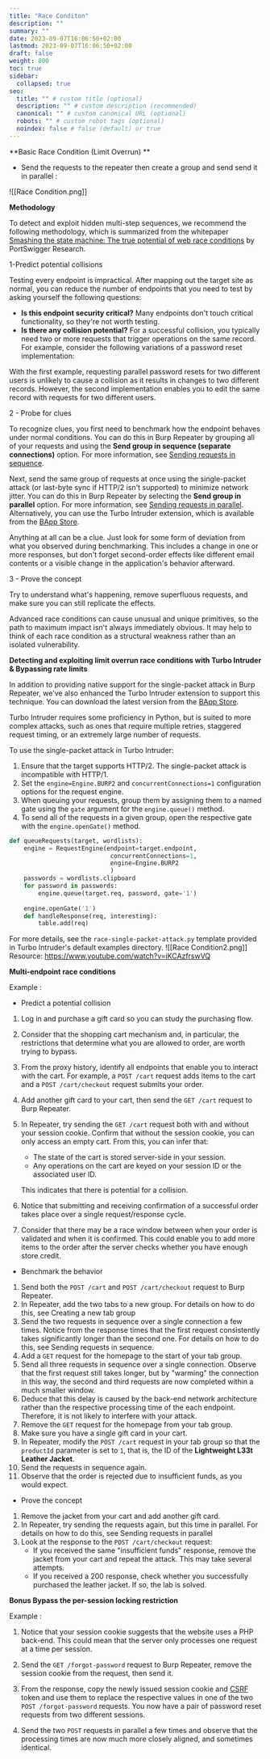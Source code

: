```yaml
---
title: "Race Conditon"
description: ""
summary: ""
date: 2023-09-07T16:06:50+02:00
lastmod: 2023-09-07T16:06:50+02:00
draft: false
weight: 800
toc: true
sidebar:
  collapsed: true
seo:
  title: "" # custom title (optional)
  description: "" # custom description (recommended)
  canonical: "" # custom canonical URL (optional)
  robots: "" # custom robot tags (optional)
  noindex: false # false (default) or true
---
```



**Basic Race Condition (Limit Overrun) **
- Send the requests to the repeater then create a group and send send it in parallel :

![[Race Condition.png]]

**Methodology**

To detect and exploit hidden multi-step sequences, we recommend the following methodology, which is summarized from the whitepaper [Smashing the state machine: The true potential of web race conditions](https://portswigger.net/research/smashing-the-state-machine) by PortSwigger Research.


1-Predict potential collisions

Testing every endpoint is impractical. After mapping out the target site as normal, you can reduce the number of endpoints that you need to test by asking yourself the following questions:

- **Is this endpoint security critical?** Many endpoints don't touch critical functionality, so they're not worth testing.
- **Is there any collision potential?** For a successful collision, you typically need two or more requests that trigger operations on the same record. For example, consider the following variations of a password reset implementation:

With the first example, requesting parallel password resets for two different users is unlikely to cause a collision as it results in changes to two different records. However, the second implementation enables you to edit the same record with requests for two different users.

2 - Probe for clues

To recognize clues, you first need to benchmark how the endpoint behaves under normal conditions. You can do this in Burp Repeater by grouping all of your requests and using the **Send group in sequence (separate connections)** option. For more information, see [Sending requests in sequence](https://portswigger.net/burp/documentation/desktop/tools/repeater/send-group#sending-requests-in-sequence).

Next, send the same group of requests at once using the single-packet attack (or last-byte sync if HTTP/2 isn't supported) to minimize network jitter. You can do this in Burp Repeater by selecting the **Send group in parallel** option. For more information, see [Sending requests in parallel](https://portswigger.net/burp/documentation/desktop/tools/repeater/send-group#sending-requests-in-parallel). Alternatively, you can use the Turbo Intruder extension, which is available from the [BApp Store](https://portswigger.net/bappstore/9abaa233088242e8be252cd4ff534988).

Anything at all can be a clue. Just look for some form of deviation from what you observed during benchmarking. This includes a change in one or more responses, but don't forget second-order effects like different email contents or a visible change in the application's behavior afterward.

3 - Prove the concept

Try to understand what's happening, remove superfluous requests, and make sure you can still replicate the effects.

Advanced race conditions can cause unusual and unique primitives, so the path to maximum impact isn't always immediately obvious. It may help to think of each race condition as a structural weakness rather than an isolated vulnerability.


**Detecting and exploiting limit overrun race conditions with Turbo Intruder & Bypassing rate limits**

In addition to providing native support for the single-packet attack in Burp Repeater, we've also enhanced the Turbo Intruder extension to support this technique. You can download the latest version from the [BApp Store](https://portswigger.net/bappstore/9abaa233088242e8be252cd4ff534988).

Turbo Intruder requires some proficiency in Python, but is suited to more complex attacks, such as ones that require multiple retries, staggered request timing, or an extremely large number of requests.

To use the single-packet attack in Turbo Intruder:

1. Ensure that the target supports HTTP/2. The single-packet attack is incompatible with HTTP/1.
2. Set the `engine=Engine.BURP2` and `concurrentConnections=1` configuration options for the request engine.
3. When queuing your requests, group them by assigning them to a named gate using the `gate` argument for the `engine.queue()` method.
4. To send all of the requests in a given group, open the respective gate with the `engine.openGate()` method.

```python
def queueRequests(target, wordlists):  
	engine = RequestEngine(endpoint=target.endpoint,
							concurrentConnections=1, 
							engine=Engine.BURP2 
							)  
	passwords = wordlists.clipboard  
	for password in passwords: 
		engine.queue(target.req, password, gate='1') 
	
	engine.openGate('1') 
	def handleResponse(req, interesting): 
		table.add(req)
```

For more details, see the `race-single-packet-attack.py` template provided in Turbo Intruder's default examples directory.
![[Race Condition2.png]]
Resource: https://www.youtube.com/watch?v=iKCAzfrswVQ

 **Multi-endpoint race conditions** 
 
Example : 

- Predict a potential collision

1. Log in and purchase a gift card so you can study the purchasing flow.
2. Consider that the shopping cart mechanism and, in particular, the restrictions that determine what you are allowed to order, are worth trying to bypass.
3. From the proxy history, identify all endpoints that enable you to interact with the cart. For example, a `POST /cart` request adds items to the cart and a `POST /cart/checkout` request submits your order.
4. Add another gift card to your cart, then send the `GET /cart` request to Burp Repeater.
5. In Repeater, try sending the `GET /cart` request both with and without your session cookie. Confirm that without the session cookie, you can only access an empty cart. From this, you can infer that:
    
    - The state of the cart is stored server-side in your session.
    - Any operations on the cart are keyed on your session ID or the associated user ID.
    
    This indicates that there is potential for a collision.
    
6. Notice that submitting and receiving confirmation of a successful order takes place over a single request/response cycle.
7. Consider that there may be a race window between when your order is validated and when it is confirmed. This could enable you to add more items to the order after the server checks whether you have enough store credit.
    

- Benchmark the behavior

1. Send both the `POST /cart` and `POST /cart/checkout` request to Burp Repeater.
2. In Repeater, add the two tabs to a new group. For details on how to do this, see Creating a new tab group
3. Send the two requests in sequence over a single connection a few times. Notice from the response times that the first request consistently takes significantly longer than the second one. For details on how to do this, see Sending requests in sequence.
4. Add a `GET` request for the homepage to the start of your tab group.
5. Send all three requests in sequence over a single connection. Observe that the first request still takes longer, but by "warming" the connection in this way, the second and third requests are now completed within a much smaller window. 
6. Deduce that this delay is caused by the back-end network architecture rather than the respective processing time of the each endpoint. Therefore, it is not likely to interfere with your attack.
7. Remove the `GET` request for the homepage from your tab group.
8. Make sure you have a single gift card in your cart.
9. In Repeater, modify the `POST /cart` request in your tab group so that the `productId` parameter is set to `1`, that is, the ID of the **Lightweight L33t Leather Jacket**.
10. Send the requests in sequence again.
11. Observe that the order is rejected due to insufficient funds, as you would expect.
    
- Prove the concept

1. Remove the jacket from your cart and add another gift card.
2. In Repeater, try sending the requests again, but this time in parallel. For details on how to do this, see Sending requests in parallel
3. Look at the response to the `POST /cart/checkout` request:
    - If you received the same "insufficient funds" response, remove the jacket from your cart and repeat the attack. This may take several attempts.
    - If you received a 200 response, check whether you successfully purchased the leather jacket. If so, the lab is solved.

**Bonus  Bypass the per-session locking restriction**

Example : 
1. Notice that your session cookie suggests that the website uses a PHP back-end. This could mean that the server only processes one request at a time per session.
    
2. Send the `GET /forgot-password` request to Burp Repeater, remove the session cookie from the request, then send it.
    
3. From the response, copy the newly issued session cookie and [CSRF](https://portswigger.net/web-security/csrf) token and use them to replace the respective values in one of the two `POST /forgot-password` requests. You now have a pair of password reset requests from two different sessions.
    
4. Send the two `POST` requests in parallel a few times and observe that the processing times are now much more closely aligned, and sometimes identical.
